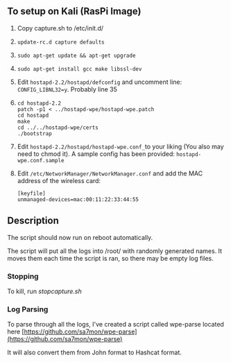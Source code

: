 ## To setup on Kali (RasPi Image)

1.  Copy capture.sh to /etc/init.d/ 
2. ```update-rc.d capture defaults```
3. ```sudo apt-get update && apt-get upgrade```
4. ```sudo apt-get install gcc make libssl-dev ```
5. Edit ``hostapd-2.2/hostapd/defconfig`` and uncomment line: ``CONFIG_LIBNL32=y``. Probably line 35
6. 
    ```
    cd hostapd-2.2
    patch -p1 < ../hostapd-wpe/hostapd-wpe.patch
    cd hostapd
    make
    cd ../../hostapd-wpe/certs
    ./bootstrap
    ```

12. Edit ``hostapd-2.2/hostapd/hostapd-wpe.conf_``to your liking (You also may need to chmod it). A sample config has been provided: ``hostapd-wpe.conf.sample``
13. Edit ``/etc/NetworkManager/NetworkManager.conf`` and add the MAC address of the wireless card:
    ```
    [keyfile]
    unmanaged-devices=mac:00:11:22:33:44:55
    ```
    
## Description
The script should now run on reboot automatically. 

The script will put all the logs into /root/ with randomly generated names. It moves them each time the script is ran, so there may be empty log files. 

### Stopping 
To kill, run _stopcapture.sh_

### Log Parsing
To parse through all the logs, I've created a script called wpe-parse located here [https://github.com/sa7mon/wpe-parse](https://github.com/sa7mon/wpe-parse) 

It will also convert them from John format to Hashcat format.
